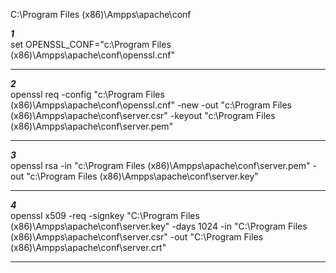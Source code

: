 C:\Program Files (x86)\Ampps\apache\conf

***1***<br />
set OPENSSL_CONF="c:\Program Files (x86)\Ampps\apache\conf\openssl.cnf"
<hr>

***2***<br />
openssl req -config "c:\Program Files (x86)\Ampps\apache\conf\openssl.cnf" -new -out "c:\Program Files (x86)\Ampps\apache\conf\server.csr" -keyout "c:\Program Files (x86)\Ampps\apache\conf\server.pem"
<hr>

***3***<br />
openssl rsa -in "c:\Program Files (x86)\Ampps\apache\conf\server.pem" -out "c:\Program Files (x86)\Ampps\apache\conf\server.key"
<hr>

***4***<br>
openssl x509 -req -signkey "C:\Program Files (x86)\Ampps\apache\conf\server.key" -days 1024 -in "C:\Program Files (x86)\Ampps\apache\conf\server.csr" -out "C:\Program Files (x86)\Ampps\apache\conf\server.crt"
<hr>

